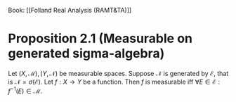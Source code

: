 Book: [[Folland Real Analysis (RAMT&TA)]]
# Proposition 2.1 (Measurable on generated sigma-algebra)
Let $(X,\mathcal{M}),(Y,\mathcal{N})$ be measurable spaces.
Suppose $\mathcal{N}$ is generated by $\mathcal{E}$, that is $\mathcal{N}=\sigma(\mathcal{E})$.
Let $f:X\to Y$ be a function.
Then $f$ is measurable iff $\forall E\in \mathcal{E}:f^{-1}(E)\in \mathcal{M}$.